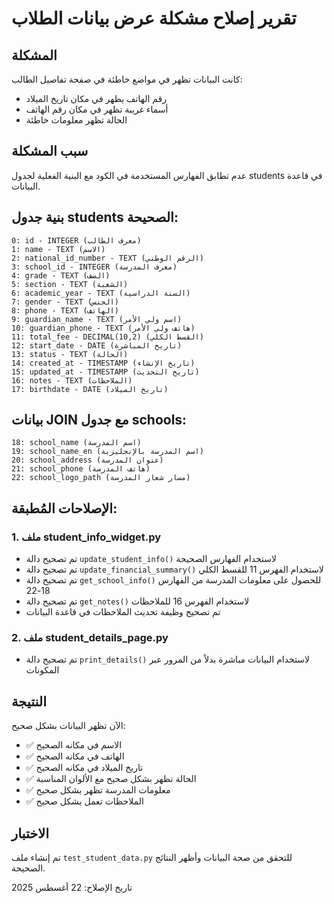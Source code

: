 # تقرير إصلاح مشكلة عرض بيانات الطلاب

## المشكلة
كانت البيانات تظهر في مواضع خاطئة في صفحة تفاصيل الطالب:
- رقم الهاتف يظهر في مكان تاريخ الميلاد
- أسماء غريبة تظهر في مكان رقم الهاتف
- الحالة تظهر معلومات خاطئة

## سبب المشكلة
عدم تطابق الفهارس المستخدمة في الكود مع البنية الفعلية لجدول students في قاعدة البيانات.

## بنية جدول students الصحيحة:
```
0: id - INTEGER (معرف الطالب)
1: name - TEXT (الاسم)
2: national_id_number - TEXT (الرقم الوطني)
3: school_id - INTEGER (معرف المدرسة)
4: grade - TEXT (الصف)
5: section - TEXT (الشعبة)
6: academic_year - TEXT (السنة الدراسية)
7: gender - TEXT (الجنس)
8: phone - TEXT (الهاتف)
9: guardian_name - TEXT (اسم ولي الأمر)
10: guardian_phone - TEXT (هاتف ولي الأمر)
11: total_fee - DECIMAL(10,2) (القسط الكلي)
12: start_date - DATE (تاريخ المباشرة)
13: status - TEXT (الحالة)
14: created_at - TIMESTAMP (تاريخ الإنشاء)
15: updated_at - TIMESTAMP (تاريخ التحديث)
16: notes - TEXT (الملاحظات)
17: birthdate - DATE (تاريخ الميلاد)
```

## بيانات JOIN مع جدول schools:
```
18: school_name (اسم المدرسة)
19: school_name_en (اسم المدرسة بالإنجليزية)
20: school_address (عنوان المدرسة)
21: school_phone (هاتف المدرسة)
22: school_logo_path (مسار شعار المدرسة)
```

## الإصلاحات المُطبقة:

### 1. ملف student_info_widget.py
- تم تصحيح دالة `update_student_info()` لاستخدام الفهارس الصحيحة
- تم تصحيح دالة `update_financial_summary()` لاستخدام الفهرس 11 للقسط الكلي
- تم تصحيح دالة `get_school_info()` للحصول على معلومات المدرسة من الفهارس 18-22
- تم تصحيح دالة `get_notes()` لاستخدام الفهرس 16 للملاحظات
- تم تصحيح وظيفة تحديث الملاحظات في قاعدة البيانات

### 2. ملف student_details_page.py
- تم تصحيح دالة `print_details()` لاستخدام البيانات مباشرة بدلاً من المرور عبر المكونات

## النتيجة
الآن تظهر البيانات بشكل صحيح:
- ✅ الاسم في مكانه الصحيح
- ✅ الهاتف في مكانه الصحيح
- ✅ تاريخ الميلاد في مكانه الصحيح
- ✅ الحالة تظهر بشكل صحيح مع الألوان المناسبة
- ✅ معلومات المدرسة تظهر بشكل صحيح
- ✅ الملاحظات تعمل بشكل صحيح

## الاختبار
تم إنشاء ملف `test_student_data.py` للتحقق من صحة البيانات وأظهر النتائج الصحيحة.

تاريخ الإصلاح: 22 أغسطس 2025
